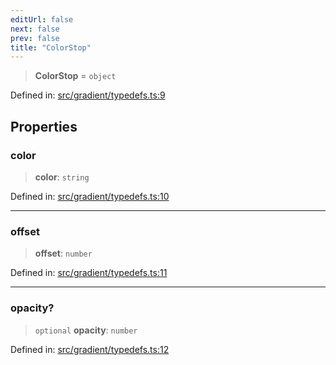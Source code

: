 ```yaml
---
editUrl: false
next: false
prev: false
title: "ColorStop"
---
```


> **ColorStop** = `object`

Defined in: [src/gradient/typedefs.ts:9](https://github.com/fabricjs/fabric.js/blob/b4f67b1cfd353d0e2763b168e07bce6b67895452/src/gradient/typedefs.ts#L9)

## Properties

### color

> **color**: `string`

Defined in: [src/gradient/typedefs.ts:10](https://github.com/fabricjs/fabric.js/blob/b4f67b1cfd353d0e2763b168e07bce6b67895452/src/gradient/typedefs.ts#L10)

***

### offset

> **offset**: `number`

Defined in: [src/gradient/typedefs.ts:11](https://github.com/fabricjs/fabric.js/blob/b4f67b1cfd353d0e2763b168e07bce6b67895452/src/gradient/typedefs.ts#L11)

***

### opacity?

> `optional` **opacity**: `number`

Defined in: [src/gradient/typedefs.ts:12](https://github.com/fabricjs/fabric.js/blob/b4f67b1cfd353d0e2763b168e07bce6b67895452/src/gradient/typedefs.ts#L12)
